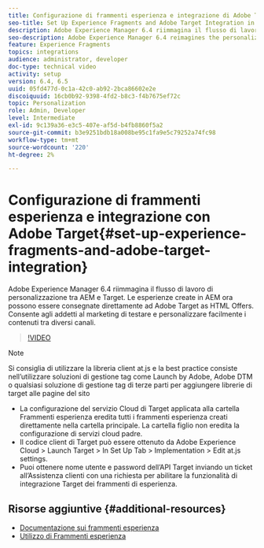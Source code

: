 ```yaml
---
title: Configurazione di frammenti esperienza e integrazione di Adobe Target in AEM
seo-title: Set Up Experience Fragments and Adobe Target Integration in AEM
description: Adobe Experience Manager 6.4 riimmagina il flusso di lavoro di personalizzazione tra AEM e Target. Le esperienze create in AEM ora possono essere consegnate direttamente ad Adobe Target as HTML Offers. Consente agli addetti al marketing di testare e personalizzare facilmente i contenuti tra diversi canali.
seo-description: Adobe Experience Manager 6.4 reimagines the personalization workflow between AEM and Target. Experiences created within AEM can now be delivered directly to Adobe Target as HTML Offers. It allows Marketers to seamlessly test and personalize content across different channels.
feature: Experience Fragments
topics: integrations
audience: administrator, developer
doc-type: technical video
activity: setup
version: 6.4, 6.5
uuid: 05fd477d-0c1a-42c0-ab92-2bca86602e2e
discoiquuid: 16cb0b92-9398-4fd2-b8c3-f4b7675ef72c
topic: Personalization
role: Admin, Developer
level: Intermediate
exl-id: 9c139a36-e3c5-407e-af5d-b4fb8860f5a2
source-git-commit: b3e9251bdb18a008be95c1fa9e5c79252a74fc98
workflow-type: tm+mt
source-wordcount: '220'
ht-degree: 2%

---
```


# Configurazione di frammenti esperienza e integrazione con Adobe Target{#set-up-experience-fragments-and-adobe-target-integration}

Adobe Experience Manager 6.4 riimmagina il flusso di lavoro di personalizzazione tra AEM e Target. Le esperienze create in AEM ora possono essere consegnate direttamente ad Adobe Target as HTML Offers. Consente agli addetti al marketing di testare e personalizzare facilmente i contenuti tra diversi canali.

>[!VIDEO](https://video.tv.adobe.com/v/22380?quality=12&learn=on)

>[!NOTE]
>
>Si consiglia di utilizzare la libreria client at.js e la best practice consiste nell’utilizzare soluzioni di gestione tag come Launch by Adobe, Adobe DTM o qualsiasi soluzione di gestione tag di terze parti per aggiungere librerie di target alle pagine del sito

* La configurazione del servizio Cloud di Target applicata alla cartella Frammenti esperienza eredita tutti i frammenti esperienza creati direttamente nella cartella principale. La cartella figlio non eredita la configurazione di servizi cloud padre.
* Il codice client di Target può essere ottenuto da Adobe Experience Cloud > Launch Target > In Set Up Tab > Implementation > Edit at.js settings.
* Puoi ottenere nome utente e password dell’API Target inviando un ticket all’Assistenza clienti con una richiesta per abilitare la funzionalità di integrazione Target dei frammenti di esperienza.

## Risorse aggiuntive {#additional-resources}

* [Documentazione sui frammenti esperienza](https://helpx.adobe.com/experience-manager/6-5/sites/authoring/using/experience-fragments.html)
* [Utilizzo di Frammenti esperienza](/help/sites/experience-fragments/experience-fragments-feature-video-use.md)
